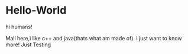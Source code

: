 # Hello-World

hi humans!

Mali here,i like c++ and java(thats what am made of).
i just want to know more!
Just Testing
